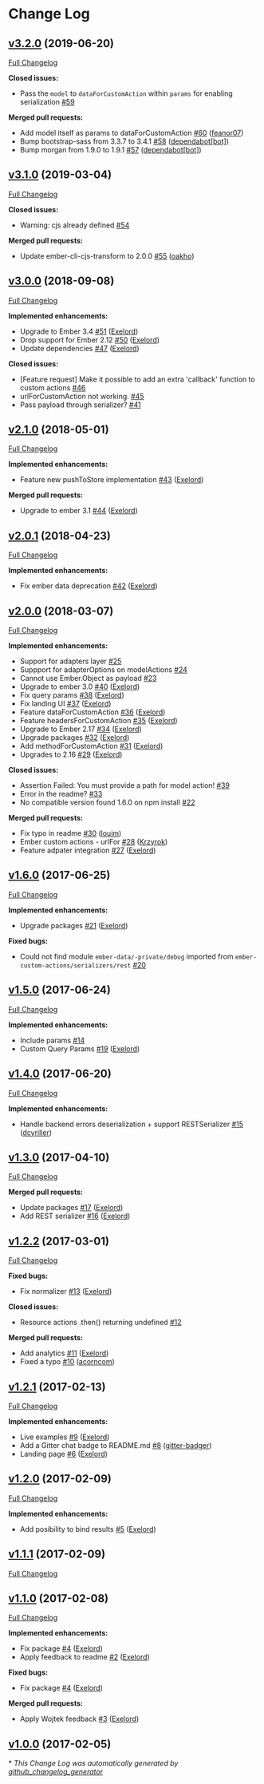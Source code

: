 # Change Log

## [v3.2.0](https://github.com/Exelord/ember-custom-actions/tree/v3.2.0) (2019-06-20)
[Full Changelog](https://github.com/Exelord/ember-custom-actions/compare/v3.1.0...v3.2.0)

**Closed issues:**

- Pass the `model` to `dataForCustomAction` within `params` for enabling serialization [\#59](https://github.com/Exelord/ember-custom-actions/issues/59)

**Merged pull requests:**

- Add model itself as params to dataForCustomAction [\#60](https://github.com/Exelord/ember-custom-actions/pull/60) ([feanor07](https://github.com/feanor07))
- Bump bootstrap-sass from 3.3.7 to 3.4.1 [\#58](https://github.com/Exelord/ember-custom-actions/pull/58) ([dependabot[bot]](https://github.com/apps/dependabot))
- Bump morgan from 1.9.0 to 1.9.1 [\#57](https://github.com/Exelord/ember-custom-actions/pull/57) ([dependabot[bot]](https://github.com/apps/dependabot))

## [v3.1.0](https://github.com/Exelord/ember-custom-actions/tree/v3.1.0) (2019-03-04)
[Full Changelog](https://github.com/Exelord/ember-custom-actions/compare/v3.0.0...v3.1.0)

**Closed issues:**

- Warning: cjs already defined [\#54](https://github.com/Exelord/ember-custom-actions/issues/54)

**Merged pull requests:**

- Update ember-cli-cjs-transform to 2.0.0 [\#55](https://github.com/Exelord/ember-custom-actions/pull/55) ([oakho](https://github.com/oakho))

## [v3.0.0](https://github.com/Exelord/ember-custom-actions/tree/v3.0.0) (2018-09-08)
[Full Changelog](https://github.com/Exelord/ember-custom-actions/compare/v2.1.0...v3.0.0)

**Implemented enhancements:**

- Upgrade to Ember 3.4 [\#51](https://github.com/Exelord/ember-custom-actions/pull/51) ([Exelord](https://github.com/Exelord))
- Drop support for Ember 2.12 [\#50](https://github.com/Exelord/ember-custom-actions/pull/50) ([Exelord](https://github.com/Exelord))
- Update dependencies [\#47](https://github.com/Exelord/ember-custom-actions/pull/47) ([Exelord](https://github.com/Exelord))

**Closed issues:**

- \[Feature request\] Make it possible to add an extra 'callback' function to custom actions [\#46](https://github.com/Exelord/ember-custom-actions/issues/46)
- urlForCustomAction not working. [\#45](https://github.com/Exelord/ember-custom-actions/issues/45)
- Pass payload through serializer? [\#41](https://github.com/Exelord/ember-custom-actions/issues/41)

## [v2.1.0](https://github.com/Exelord/ember-custom-actions/tree/v2.1.0) (2018-05-01)
[Full Changelog](https://github.com/Exelord/ember-custom-actions/compare/v2.0.1...v2.1.0)

**Implemented enhancements:**

- Feature new pushToStore implementation [\#43](https://github.com/Exelord/ember-custom-actions/pull/43) ([Exelord](https://github.com/Exelord))

**Merged pull requests:**

- Upgrade to ember 3.1 [\#44](https://github.com/Exelord/ember-custom-actions/pull/44) ([Exelord](https://github.com/Exelord))

## [v2.0.1](https://github.com/Exelord/ember-custom-actions/tree/v2.0.1) (2018-04-23)
[Full Changelog](https://github.com/Exelord/ember-custom-actions/compare/v2.0.0...v2.0.1)

**Implemented enhancements:**

- Fix ember data deprecation [\#42](https://github.com/Exelord/ember-custom-actions/pull/42) ([Exelord](https://github.com/Exelord))

## [v2.0.0](https://github.com/Exelord/ember-custom-actions/tree/v2.0.0) (2018-03-07)
[Full Changelog](https://github.com/Exelord/ember-custom-actions/compare/v1.6.0...v2.0.0)

**Implemented enhancements:**

- Support for adapters layer [\#25](https://github.com/Exelord/ember-custom-actions/issues/25)
- Suppport for adapterOptions on modelActions [\#24](https://github.com/Exelord/ember-custom-actions/issues/24)
- Cannot use Ember.Object as payload [\#23](https://github.com/Exelord/ember-custom-actions/issues/23)
- Upgrade to ember 3.0 [\#40](https://github.com/Exelord/ember-custom-actions/pull/40) ([Exelord](https://github.com/Exelord))
- Fix query params [\#38](https://github.com/Exelord/ember-custom-actions/pull/38) ([Exelord](https://github.com/Exelord))
- Fix landing UI [\#37](https://github.com/Exelord/ember-custom-actions/pull/37) ([Exelord](https://github.com/Exelord))
- Feature dataForCustomAction [\#36](https://github.com/Exelord/ember-custom-actions/pull/36) ([Exelord](https://github.com/Exelord))
- Feature headersForCustomAction [\#35](https://github.com/Exelord/ember-custom-actions/pull/35) ([Exelord](https://github.com/Exelord))
- Upgrade to Ember 2.17 [\#34](https://github.com/Exelord/ember-custom-actions/pull/34) ([Exelord](https://github.com/Exelord))
- Upgrade packages [\#32](https://github.com/Exelord/ember-custom-actions/pull/32) ([Exelord](https://github.com/Exelord))
- Add methodForCustomAction [\#31](https://github.com/Exelord/ember-custom-actions/pull/31) ([Exelord](https://github.com/Exelord))
- Upgrades to 2.16 [\#29](https://github.com/Exelord/ember-custom-actions/pull/29) ([Exelord](https://github.com/Exelord))

**Closed issues:**

- Assertion Failed: You must provide a path for model action! [\#39](https://github.com/Exelord/ember-custom-actions/issues/39)
- Error in the readme? [\#33](https://github.com/Exelord/ember-custom-actions/issues/33)
- No compatible version found 1.6.0 on npm install [\#22](https://github.com/Exelord/ember-custom-actions/issues/22)

**Merged pull requests:**

- Fix typo in readme [\#30](https://github.com/Exelord/ember-custom-actions/pull/30) ([louim](https://github.com/louim))
- Ember custom actions - urlFor [\#28](https://github.com/Exelord/ember-custom-actions/pull/28) ([Krzyrok](https://github.com/Krzyrok))
- Feature adpater integration [\#27](https://github.com/Exelord/ember-custom-actions/pull/27) ([Exelord](https://github.com/Exelord))

## [v1.6.0](https://github.com/Exelord/ember-custom-actions/tree/v1.6.0) (2017-06-25)
[Full Changelog](https://github.com/Exelord/ember-custom-actions/compare/v1.5.0...v1.6.0)

**Implemented enhancements:**

- Upgrade packages [\#21](https://github.com/Exelord/ember-custom-actions/pull/21) ([Exelord](https://github.com/Exelord))

**Fixed bugs:**

- Could not find module `ember-data/-private/debug` imported from `ember-custom-actions/serializers/rest` [\#20](https://github.com/Exelord/ember-custom-actions/issues/20)

## [v1.5.0](https://github.com/Exelord/ember-custom-actions/tree/v1.5.0) (2017-06-24)
[Full Changelog](https://github.com/Exelord/ember-custom-actions/compare/v1.4.0...v1.5.0)

**Implemented enhancements:**

- Include params [\#14](https://github.com/Exelord/ember-custom-actions/issues/14)
- Custom Query Params [\#19](https://github.com/Exelord/ember-custom-actions/pull/19) ([Exelord](https://github.com/Exelord))

## [v1.4.0](https://github.com/Exelord/ember-custom-actions/tree/v1.4.0) (2017-06-20)
[Full Changelog](https://github.com/Exelord/ember-custom-actions/compare/v1.3.0...v1.4.0)

**Implemented enhancements:**

- Handle backend errors deserialization + support RESTSerializer [\#15](https://github.com/Exelord/ember-custom-actions/pull/15) ([dcyriller](https://github.com/dcyriller))

## [v1.3.0](https://github.com/Exelord/ember-custom-actions/tree/v1.3.0) (2017-04-10)
[Full Changelog](https://github.com/Exelord/ember-custom-actions/compare/v1.2.2...v1.3.0)

**Merged pull requests:**

- Update packages [\#17](https://github.com/Exelord/ember-custom-actions/pull/17) ([Exelord](https://github.com/Exelord))
- Add REST serializer [\#16](https://github.com/Exelord/ember-custom-actions/pull/16) ([Exelord](https://github.com/Exelord))

## [v1.2.2](https://github.com/Exelord/ember-custom-actions/tree/v1.2.2) (2017-03-01)
[Full Changelog](https://github.com/Exelord/ember-custom-actions/compare/v1.2.1...v1.2.2)

**Fixed bugs:**

- Fix normalizer [\#13](https://github.com/Exelord/ember-custom-actions/pull/13) ([Exelord](https://github.com/Exelord))

**Closed issues:**

- Resource actions .then\(\) returning undefined [\#12](https://github.com/Exelord/ember-custom-actions/issues/12)

**Merged pull requests:**

- Add analytics [\#11](https://github.com/Exelord/ember-custom-actions/pull/11) ([Exelord](https://github.com/Exelord))
- Fixed a typo [\#10](https://github.com/Exelord/ember-custom-actions/pull/10) ([acorncom](https://github.com/acorncom))

## [v1.2.1](https://github.com/Exelord/ember-custom-actions/tree/v1.2.1) (2017-02-13)
[Full Changelog](https://github.com/Exelord/ember-custom-actions/compare/v1.2.0...v1.2.1)

**Implemented enhancements:**

- Live examples [\#9](https://github.com/Exelord/ember-custom-actions/pull/9) ([Exelord](https://github.com/Exelord))
- Add a Gitter chat badge to README.md [\#8](https://github.com/Exelord/ember-custom-actions/pull/8) ([gitter-badger](https://github.com/gitter-badger))
- Landing page [\#6](https://github.com/Exelord/ember-custom-actions/pull/6) ([Exelord](https://github.com/Exelord))

## [v1.2.0](https://github.com/Exelord/ember-custom-actions/tree/v1.2.0) (2017-02-09)
[Full Changelog](https://github.com/Exelord/ember-custom-actions/compare/v1.1.1...v1.2.0)

**Implemented enhancements:**

- Add posibility to bind results [\#5](https://github.com/Exelord/ember-custom-actions/pull/5) ([Exelord](https://github.com/Exelord))

## [v1.1.1](https://github.com/Exelord/ember-custom-actions/tree/v1.1.1) (2017-02-09)
[Full Changelog](https://github.com/Exelord/ember-custom-actions/compare/v1.1.0...v1.1.1)

## [v1.1.0](https://github.com/Exelord/ember-custom-actions/tree/v1.1.0) (2017-02-08)
[Full Changelog](https://github.com/Exelord/ember-custom-actions/compare/v1.0.0...v1.1.0)

**Implemented enhancements:**

- Fix package [\#4](https://github.com/Exelord/ember-custom-actions/pull/4) ([Exelord](https://github.com/Exelord))
- Apply feedback to readme [\#2](https://github.com/Exelord/ember-custom-actions/pull/2) ([Exelord](https://github.com/Exelord))

**Fixed bugs:**

- Fix package [\#4](https://github.com/Exelord/ember-custom-actions/pull/4) ([Exelord](https://github.com/Exelord))

**Merged pull requests:**

- Apply Wojtek  feedback [\#3](https://github.com/Exelord/ember-custom-actions/pull/3) ([Exelord](https://github.com/Exelord))

## [v1.0.0](https://github.com/Exelord/ember-custom-actions/tree/v1.0.0) (2017-02-05)


\* *This Change Log was automatically generated by [github_changelog_generator](https://github.com/skywinder/Github-Changelog-Generator)*